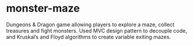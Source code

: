 # monster-maze
Dungeons & Dragon game allowing players to explore a maze, collect treasures and fight monsters.
Used MVC design pattern to decouple code, and Kruskal’s and Floyd algorithms to create variable exiting mazes.
